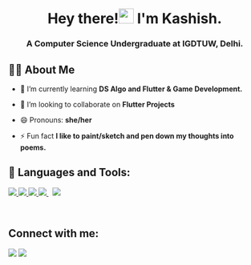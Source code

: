 <h1 align="center">Hey there!<img src="https://raw.githubusercontent.com/MartinHeinz/MartinHeinz/master/wave.gif" width="30px">  I'm Kashish.</h1>
<h3 align="center">A Computer Science Undergraduate at IGDTUW, Delhi.</h3>
<p>


## 🙋‍♀️ About Me 

- 🌱 I’m currently learning **DS Algo and Flutter & Game Development.**

- 👯 I’m looking to collaborate on **Flutter Projects**

- 😄 Pronouns: **she/her**

- ⚡ Fun fact **I like to paint/sketch and pen down my thoughts into poems.**

## 🚀 Languages and Tools:

<p align="left"> 
    <a href="https://isocpp.org/" target="_blank"> <img src="https://img.icons8.com/color/48/000000/c-plus-plus-logo.png"/> </a>
    <a href="https://flutter.dev" target="_blank"> <img src="https://img.icons8.com/color/48/000000/flutter.png"/> </a> 
    <a href="https://www.python.org" target="_blank"> <img src="https://img.icons8.com/color/48/000000/python.png"/> </a> 
    <a style="padding-right:8px;" href="https://dart.dev/" target="_blank"> <img src="https://img.icons8.com/color/48/000000/dart.png"/> </a> 
    <a style="padding-right:8px;" href="https://www.cprogramming.com/" target="_blank"> <img src="https://img.icons8.com/color/48/000000/c-programming.png"/> </a>
    
</p>
<!-- [![React Badge](https://img.shields.io/badge/-React-61DBFB?style=for-the-badge&labelColor=black&logo=react&logoColor=61DBFB)](#)  [![Javascript Badge](https://img.shields.io/badge/-Javascript-F0DB4F?style=for-the-badge&labelColor=black&logo=javascript&logoColor=F0DB4F)](#) [![Typescript Badge](https://img.shields.io/badge/-Typescript-007acc?style=for-the-badge&labelColor=black&logo=typescript&logoColor=007acc)](#) [![Nodejs Badge](https://img.shields.io/badge/-Nodejs-3C873A?style=for-the-badge&labelColor=black&logo=node.js&logoColor=3C873A)](#) [![GraphQL Badge](https://img.shields.io/badge/-GraphQl-e535ab?style=for-the-badge&labelColor=black&logo=node.js&logoColor=e535ab)](#) -->
<br/>

## Connect with me:
<p align="left">

<a href = "https://www.linkedin.com/in/kashish-kumari-a453991b6"><img src="https://img.icons8.com/fluent/48/000000/linkedin.png"/></a>
<a href = "https://medium.com/@kashish-k"><img src="https://img.icons8.com/plumpy/48/000000/medium-logo.png"/></a>

</p>

